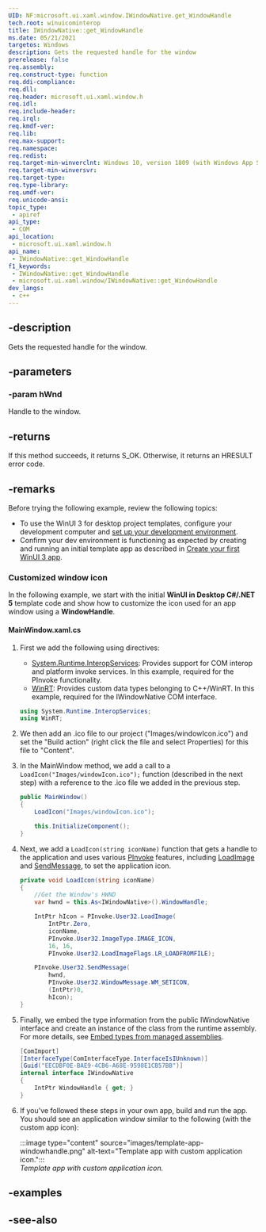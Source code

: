 ```yaml
---
UID: NF:microsoft.ui.xaml.window.IWindowNative.get_WindowHandle
tech.root: winuicominterop
title: IWindowNative::get_WindowHandle
ms.date: 05/21/2021
targetos: Windows
description: Gets the requested handle for the window
prerelease: false
req.assembly: 
req.construct-type: function
req.ddi-compliance: 
req.dll: 
req.header: microsoft.ui.xaml.window.h
req.idl: 
req.include-header: 
req.irql: 
req.kmdf-ver: 
req.lib: 
req.max-support: 
req.namespace: 
req.redist: 
req.target-min-winverclnt: Windows 10, version 1809 (with Windows App SDK 0.5 or later)
req.target-min-winversvr: 
req.target-type: 
req.type-library: 
req.umdf-ver: 
req.unicode-ansi: 
topic_type:
 - apiref
api_type:
 - COM
api_location:
 - microsoft.ui.xaml.window.h
api_name:
 - IWindowNative::get_WindowHandle
f1_keywords:
 - IWindowNative::get_WindowHandle
 - microsoft.ui.xaml.window/IWindowNative::get_WindowHandle
dev_langs:
 - c++
---
```


## -description

Gets the requested handle for the window.

## -parameters

### -param hWnd

Handle to the window.

## -returns

If this method succeeds, it returns S_OK. Otherwise, it returns an HRESULT error code.

## -remarks

Before trying the following example, review the following topics:

- To use the WinUI 3 for desktop project templates, configure your development computer and [set up your development environment](/windows/apps/windows-app-sdk/set-up-your-development-environment).
- Confirm your dev environment is functioning as expected by creating and running an initial template app as described in [Create your first WinUI 3 app](/windows/apps/winui/winui3/create-your-first-winui3-app).

### Customized window icon

In the following example, we start with the initial **WinUI in Desktop C#/.NET 5** template code and show how to customize the icon used for an app window using a **WindowHandle**.

#### MainWindow.xaml.cs

1. First we add the following using directives:

    - [System.Runtime.InteropServices](/dotnet/api/system.runtime.interopservices): Provides support for COM interop and platform invoke services. In this example, required for the PInvoke functionality.
    - [WinRT](/uwp/cpp-ref-for-winrt/winrt): Provides custom data types belonging to C++/WinRT. In this example, required for the IWindowNative COM interface.

    ```csharp
    using System.Runtime.InteropServices;
    using WinRT;
    ```

2. We then add an .ico file to our project ("Images/windowIcon.ico") and set the "Build action" (right click the file and select Properties) for this file to "Content".

3. In the MainWindow method, we add a call to a `LoadIcon("Images/windowIcon.ico");` function (described in the next step) with a reference to the .ico file we added in the previous step.

    ```csharp
    public MainWindow()
    {
        LoadIcon("Images/windowIcon.ico");
    
        this.InitializeComponent();
    }
    ```

4. Next, we add a `LoadIcon(string iconName)` function that gets a handle to the application and uses various [PInvoke](/dotnet/standard/native-interop/pinvoke) features, including [LoadImage](/windows/win32/api/winuser/nf-winuser-loadimagew) and [SendMessage](/windows/win32/api/winuser/nf-winuser-sendmessage), to set the application icon.

    ```csharp
    private void LoadIcon(string iconName)
    {
        //Get the Window's HWND
        var hwnd = this.As<IWindowNative>().WindowHandle;
    
        IntPtr hIcon = PInvoke.User32.LoadImage(
            IntPtr.Zero, 
            iconName,
            PInvoke.User32.ImageType.IMAGE_ICON, 
            16, 16, 
            PInvoke.User32.LoadImageFlags.LR_LOADFROMFILE);
    
        PInvoke.User32.SendMessage(
            hwnd, 
            PInvoke.User32.WindowMessage.WM_SETICON, 
            (IntPtr)0, 
            hIcon);
    }    
    ```

5. Finally, we embed the type information from the public IWindowNative interface and create an instance of the class from the runtime assembly. For more details, see [Embed types from managed assemblies](/dotnet/standard/assembly/embed-types-visual-studio).

    ```csharp
    [ComImport]
    [InterfaceType(ComInterfaceType.InterfaceIsIUnknown)]
    [Guid("EECDBF0E-BAE9-4CB6-A68E-9598E1CB57BB")]
    internal interface IWindowNative
    {
        IntPtr WindowHandle { get; }
    }
    ```

6. If you've followed these steps in your own app, build and run the app. You should see an application window similar to the following (with the custom app icon):

    :::image type="content" source="images/template-app-windowhandle.png" alt-text="Template app with custom application icon.":::<br/>*Template app with custom application icon.*

## -examples

## -see-also
